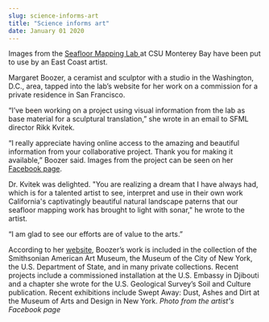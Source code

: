 ```yaml
---
slug: science-informs-art
title: "Science informs art"
date: January 01 2020
---
```


<p>Images from the <a href="http://seafloor.otterlabs.org">Seafloor Mapping Lab </a>at CSU Monterey Bay have been put to use by an East Coast artist. 
</p><p>Margaret Boozer, a ceramist and sculptor with a studio in the Washington, D.C., area, tapped into the lab’s website for her work on a commission for a private residence in San Francisco.
</p><p>“I’ve been working on a project using visual information from the lab as base material for a sculptural translation,” she wrote in an email to SFML director Rikk Kvitek.
</p><p>“I really appreciate having online access to the amazing and beautiful information from your collaborative project. Thank you for making it available,” Boozer said. Images from the project can be seen on her <a href="https://www.facebook.com/margaret.boozer/media_set?set=a.10204264225470795.1073741854.1382932060&amp;type=3">Facebook page</a>.
</p><p>Dr. Kvitek was delighted. "You are realizing a dream that I have always had, which is for a talented artist to see, interpret and use in their own work California's captivatingly beautiful natural landscape paterns that our seafloor mapping work has brought to light with sonar," he wrote to the artist.
</p><p>“I am glad to see our efforts are of value to the arts.”
</p><p>According to her <a href="http://margaretboozer.com">website</a>, Boozer’s work is included in the collection of the Smithsonian American Art Museum, the Museum of the City of New York, the U.S. Department of State, and in many private collections. Recent projects include a commissioned installation at the U.S. Embassy in Djibouti and a chapter she wrote for the U.S. Geological Survey’s Soil and Culture publication. Recent exhibitions include Swept Away: Dust, Ashes and Dirt at the Museum of Arts and Design in New York. <em>Photo from the artist's Facebook page</em>  
</p><p> 
</p><p> 
</p>
